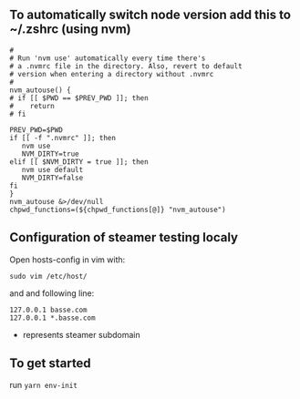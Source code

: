 ## To automatically switch node version add this to ~/.zshrc (using nvm)

```
#
# Run 'nvm use' automatically every time there's
# a .nvmrc file in the directory. Also, revert to default
# version when entering a directory without .nvmrc
#
nvm_autouse() {
# if [[ $PWD == $PREV_PWD ]]; then
#    return
# fi

PREV_PWD=$PWD
if [[ -f ".nvmrc" ]]; then
   nvm use
   NVM_DIRTY=true
elif [[ $NVM_DIRTY = true ]]; then
   nvm use default
   NVM_DIRTY=false
fi
}
nvm_autouse &>/dev/null
chpwd_functions=(${chpwd_functions[@]} "nvm_autouse")
```

## Configuration of steamer testing localy

Open hosts-config in vim with:

```
sudo vim /etc/host/
```

and and following line:

```
127.0.0.1 basse.com
127.0.0.1 *.basse.com
```

- represents steamer subdomain

## To get started

run `yarn env-init`
